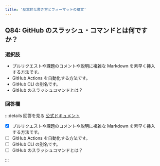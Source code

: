 ```yaml
---
title: '基本的な書き方とフォーマットの構文'
---
```


## Q84: GitHub のスラッシュ・コマンドとは何ですか？

### 選択肢

- プルリクエストや課題のコメントや説明に複雑な Markdown を素早く挿入する方法です。
- GitHub Actions を自動化する方法です。
- GitHub CLI の別名です。
- GitHub のスラッシュコマンドとは？

### 回答欄

:::details 回答を見る
[公式ドキュメント](https://docs.github.com/ja/get-started/writing-on-github/getting-started-with-writing-and-formatting-on-github/basic-writing-and-formatting-syntax)

- [x] プルリクエストや課題のコメントや説明に複雑な Markdown を素早く挿入する方法です。
- [ ] GitHub Actions を自動化する方法です。
- [ ] GitHub CLI の別名です。
- [ ] GitHub のスラッシュコマンドとは？

:::

